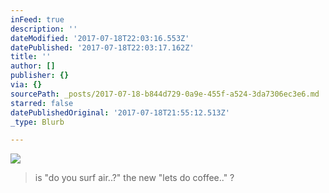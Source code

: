 ```yaml
---
inFeed: true
description: ''
dateModified: '2017-07-18T22:03:16.553Z'
datePublished: '2017-07-18T22:03:17.162Z'
title: ''
author: []
publisher: {}
via: {}
sourcePath: _posts/2017-07-18-b844d729-0a9e-455f-a524-3da7306ec3e6.md
starred: false
datePublishedOriginal: '2017-07-18T21:55:12.513Z'
_type: Blurb

---
```

![](https://the-grid-user-content.s3-us-west-2.amazonaws.com/318ee58a-d63f-4865-81e6-c68a9c30eb00.jpg)

> is "do you surf air..?" the new "lets do coffee.." ?